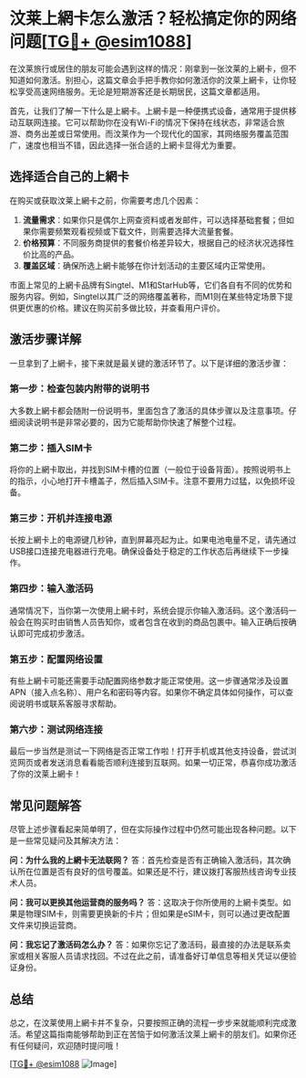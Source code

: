 # 汶莱上網卡怎么激活？轻松搞定你的网络问题[[TG💪+ @esim1088](https://t.me/s/esim1088)]

在汶莱旅行或居住的朋友可能会遇到这样的情况：刚拿到一张汶莱的上網卡，但不知道如何激活。别担心，这篇文章会手把手教你如何激活你的汶莱上網卡，让你轻松享受高速网络服务。无论是短期游客还是长期居民，这篇文章都适用。

首先，让我们了解一下什么是上網卡。上網卡是一种便携式设备，通常用于提供移动互联网连接。它可以帮助你在没有Wi-Fi的情况下保持在线状态，非常适合旅游、商务出差或日常使用。而汶莱作为一个现代化的国家，其网络服务覆盖范围广，速度也相当不错，因此选择一张合适的上網卡显得尤为重要。

## 选择适合自己的上網卡

在购买或获取汶莱上網卡之前，你需要考虑几个因素：

1. **流量需求**：如果你只是偶尔上网查资料或者发邮件，可以选择基础套餐；但如果你需要频繁观看视频或下载文件，则需要选择大流量套餐。
2. **价格预算**：不同服务商提供的套餐价格差异较大，根据自己的经济状况选择性价比高的产品。
3. **覆盖区域**：确保所选上網卡能够在你计划活动的主要区域内正常使用。

市面上常见的上網卡品牌有Singtel、M1和StarHub等，它们各自有不同的优势和服务内容。例如，Singtel以其广泛的网络覆盖著称，而M1则在某些特定场景下提供更优惠的价格。建议在购买前多做比较，并查看用户评价。

## 激活步骤详解

一旦拿到了上網卡，接下来就是最关键的激活环节了。以下是详细的激活步骤：

### 第一步：检查包装内附带的说明书
大多数上網卡都会随附一份说明书，里面包含了激活的具体步骤以及注意事项。仔细阅读说明书是非常必要的，因为它能帮助你快速了解整个过程。

### 第二步：插入SIM卡
将你的上網卡取出，并找到SIM卡槽的位置（一般位于设备背面）。按照说明书上的指示，小心地打开卡槽盖子，然后插入SIM卡。注意不要用力过猛，以免损坏设备。

### 第三步：开机并连接电源
长按上網卡上的电源键几秒钟，直到屏幕亮起为止。如果电池电量不足，请先通过USB接口连接充电器进行充电。确保设备处于稳定的工作状态后再继续下一步操作。

### 第四步：输入激活码
通常情况下，当你第一次使用上網卡时，系统会提示你输入激活码。这个激活码一般会在购买时由销售人员告知你，或者包含在收到的商品包裹中。输入正确后按确认即可完成初步激活。

### 第五步：配置网络设置
有些上網卡可能还需要手动配置网络参数才能正常使用。这一步骤通常涉及设置APN（接入点名称）、用户名和密码等内容。如果你不确定具体如何操作，可以查阅说明书或联系客服寻求帮助。

### 第六步：测试网络连接
最后一步当然是测试一下网络是否正常工作啦！打开手机或其他支持设备，尝试浏览网页或者发送消息看看能否顺利连接到互联网。如果一切正常，恭喜你成功激活了你的汶莱上網卡！

## 常见问题解答

尽管上述步骤看起来简单明了，但在实际操作过程中仍然可能出现各种问题。以下是一些常见疑问及其解决方法：

**问：为什么我的上網卡无法联网？**
答：首先检查是否有正确输入激活码，其次确认所在位置是否有良好的信号覆盖。如果还是不行，建议拨打客服热线咨询专业技术人员。

**问：我可以更换其他运营商的服务吗？**
答：这取决于你所使用的上網卡类型。如果是物理SIM卡，则需要更换新的卡片；但如果是eSIM卡，则可以通过更改配置文件来切换运营商。

**问：我忘记了激活码怎么办？**
答：如果你忘记了激活码，最直接的办法是联系卖家或相关客服人员请求找回。不过在此之前，请准备好订单信息等相关凭证以便验证身份。

## 总结

总之，在汶莱使用上網卡并不复杂，只要按照正确的流程一步步来就能顺利完成激活。希望这篇指南能够帮助到正在苦恼于如何激活汶莱上網卡的朋友们。如果你还有任何疑问，欢迎随时提问哦！

[[TG💪+ @esim1088](https://t.me/s/esim1088) ![Image](https://i.postimg.cc/4NQfJmqS/Snipaste-2025-05-13-00-14-12.png)]